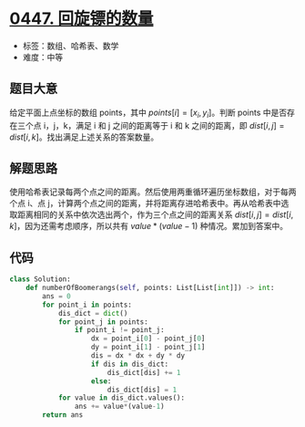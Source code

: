 # [0447. 回旋镖的数量](https://leetcode.cn/problems/number-of-boomerangs/)

- 标签：数组、哈希表、数学
- 难度：中等

## 题目大意

给定平面上点坐标的数组 points，其中 $points[i] = [x_i, y_i]$。判断 points 中是否存在三个点 i，j，k，满足 i 和 j 之间的距离等于 i 和 k 之间的距离，即 $dist[i, j] = dist[i, k]$。找出满足上述关系的答案数量。

## 解题思路

使用哈希表记录每两个点之间的距离。然后使用两重循环遍历坐标数组，对于每两个点 i、点 j，计算两个点之间的距离，并将距离存进哈希表中。再从哈希表中选取距离相同的关系中依次选出两个，作为三个点之间的距离关系 $dist[i, j] =dist[i, k]$，因为还需考虑顺序，所以共有 $value * (value-1)$ 种情况。累加到答案中。

## 代码

```python
class Solution:
    def numberOfBoomerangs(self, points: List[List[int]]) -> int:
        ans = 0
        for point_i in points:
            dis_dict = dict()
            for point_j in points:
                if point_i != point_j:
                    dx = point_i[0] - point_j[0]
                    dy = point_i[1] - point_j[1]
                    dis = dx * dx + dy * dy
                    if dis in dis_dict:
                        dis_dict[dis] += 1
                    else:
                        dis_dict[dis] = 1
            for value in dis_dict.values():
                ans += value*(value-1)
        return ans
```

